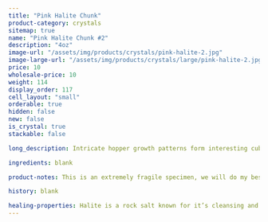 ```yaml
---
title: "Pink Halite Chunk"
product-category: crystals
sitemap: true
name: "Pink Halite Chunk #2"
description: "4oz"
image-url: "/assets/img/products/crystals/pink-halite-2.jpg"
image-large-url: "/assets/img/products/crystals/large/pink-halite-2.jpg"
price: 10
wholesale-price: 10
weight: 114
display_order: 117
cell_layout: "small"
orderable: true
hidden: false
new: false
is_crystal: true
stackable: false

long_description: Intricate hopper growth patterns form interesting cube crystals with amazing growth lines. Gentle pink base with deep pink spots which fade in white, icy crystals. Pink Halite this size is amazing in the bath - one stone will give you multiple uses. Simply place it in your next ritual bath to help cleanse the aura and disperse negativity.

ingredients: blank

product-notes: This is an extremely fragile specimen, we will do my best to package it as safely as possible but please be aware some little pieces may break off in transit.

history: blank

healing-properties: Halite is a rock salt known for it’s cleansing and purifying properties, it aids in clarifying energy blocks and balancing energy fields. This makes it perfect for cleansing your other crystals! Similar to Selenite, you can rest your other crystals on it to remove unwanted/negative energies. In meditation, Pink Halite connects to the heart and solar plexus chakras allowing a self-loving awareness which aids in the release of emotional issues and attachments.
---
```

